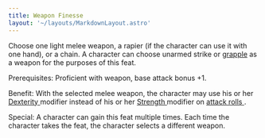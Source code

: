 ```yaml
---
title: Weapon Finesse
layout: '~/layouts/MarkdownLayout.astro'
---
```

Choose one light melee weapon, a rapier (if the character can use it with one
hand), or a chain. A character can choose unarmed strike or [ grapple](/modern.d20.srd/combat/grapple) as a weapon for the purposes of this feat.

Prerequisites: Proficient with weapon, base attack bonus +1.

Benefit: With the selected melee weapon, the character may use his or her [Dexterity ](/modern.d20.srd/basics/ability.scores) modifier instead of his or
her [ Strength ](/modern.d20.srd/basics/ability.scores) modifier on [ attack rolls ](/modern.d20.srd/combat/attack.roll) .

Special: A character can gain this feat multiple times. Each time the
character takes the feat, the character selects a different weapon.

